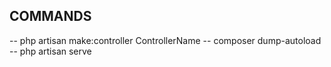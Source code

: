 ## COMMANDS
-- php artisan make:controller ControllerName
-- composer dump-autoload
-- php artisan serve


